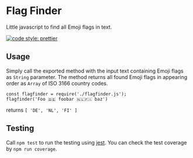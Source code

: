 # Flag Finder

Little javascript to find all Emoji flags in text.

[![code style: prettier](https://img.shields.io/badge/code_style-prettier-ff69b4.svg?style=flat-square)](https://github.com/prettier/prettier)

## Usage

Simply call the exported method with the input text containing Emoji flags as `String` parameter. The method returns all found Emoji flags in appearing order as `Array` of ISO 3166 country codes.

```
const flagfinder = require('./flagfinder.js');
flagfinder('Foo 🇩🇪 foobar 🇳🇱🇫🇮 baz')
```

returns `[ 'DE', 'NL', 'FI' ]`

## Testing

Call `npm test` to run the testing using [jest](https://facebook.github.io/jest/). You can check the test coverage by `npm run coverage`.
